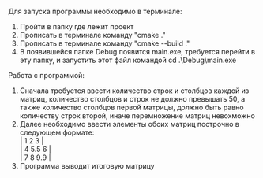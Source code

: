 Для запуска программы необходимо в терминале:
1) Пройти в папку где лежит проект
2) Прописать в терминале команду "cmake ."
3) Прописать в терминале команду "cmake --build ."
4) В появившейся папке Debug появится main.exe, требуется перейти в эту папку, и запустить этот файл командой cd .\Debug\main.exe

Работа с программой:
1) Сначала требуется ввести количество строк и столбцов каждой из матриц, количество столбцов и строк не должно превышать 50,
а также количество столбцов первой матрицы, должно быть равно количеству строк второй, иначе перемножение матриц невохможно
2) Далее необходимо ввести элементы обоих матриц построчно в следующем формате: <br/>
|  1  2   3   |<br/>
|  4  5.5 6   |<br/>
|  7  8   9.9 |<br/>
3) Программа выводит итоговую матрицу
